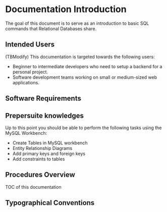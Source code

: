 # Documentation Introduction

<!-- except for headlines, all contents need to be modified -->

<!-- This documentation would include: SELECTs lab in week 5 and week 6 lab -->

<!-- introduce DDL (CREATE, ALTER AND DROP)

introduce DML,INSERT - Used to add data to tables. UPDATE - Used to edit data in tables. DELETE - Used to remove data from tables.

& querying a database using the SELECT statement. clauses like SELECT FROM WHERE GROUP BY HAVING ORDER BY;
-->

The goal of this document is to serve as an introduction to basic SQL commands that Relational Databases share.

## Intended Users

(TBModify) This documentation is targeted towards the following users:

- Beginner to intermediate developers who need to setup a backend for a personal project.
- Software development teams working on small or medium-sized web applications.

## Software Requirements

## Prepersuite knowledges

Up to this point you should be able to perform the following tasks using the MySQL Workbench:

- Create Tables in MySQL workbench
- Entity Relationship Diagrams
- Add primary keys and foreign keys
- Add constraints to tables

## Procedures Overview

TOC of this documentation

## Typographical Conventions

